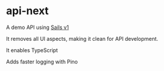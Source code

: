 # api-next

A demo API using [Sails v1](https://sailsjs.com)

It removes all UI aspects, making it clean for API development.

It enables TypeScript

Adds faster logging with Pino

